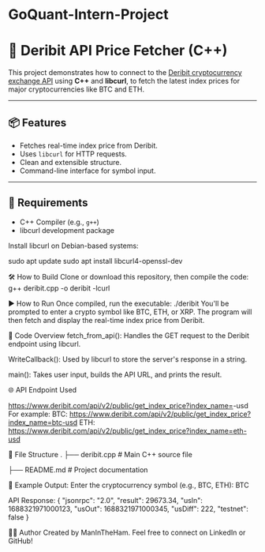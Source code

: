 # GoQuant-Intern-Project


# 🚀 Deribit API Price Fetcher (C++)

This project demonstrates how to connect to the [Deribit cryptocurrency exchange API](https://docs.deribit.com/) using **C++** and **libcurl**, to fetch the latest index prices for major cryptocurrencies like BTC and ETH.

---

## 📦 Features

- Fetches real-time index price from Deribit.
- Uses `libcurl` for HTTP requests.
- Clean and extensible structure.
- Command-line interface for symbol input.

---

## 🧰 Requirements

- C++ Compiler (e.g., `g++`)
- libcurl development package

Install libcurl on Debian-based systems:

sudo apt update
sudo apt install libcurl4-openssl-dev


🛠️ How to Build
Clone or download this repository, then compile the code:
g++ deribit.cpp -o deribit -lcurl

▶️ How to Run
Once compiled, run the executable:
./deribit
You'll be prompted to enter a crypto symbol like BTC, ETH, or XRP. The program will then fetch and display the real-time index price from Deribit.


🧠 Code Overview
fetch_from_api(): Handles the GET request to the Deribit endpoint using libcurl.

WriteCallback(): Used by libcurl to store the server's response in a string.

main(): Takes user input, builds the API URL, and prints the result.

🌐 API Endpoint Used

https://www.deribit.com/api/v2/public/get_index_price?index_name=<symbol>-usd
For example:
BTC: https://www.deribit.com/api/v2/public/get_index_price?index_name=btc-usd
ETH: https://www.deribit.com/api/v2/public/get_index_price?index_name=eth-usd

📂 File Structure
.
├── deribit.cpp      # Main C++ source file

├── README.md        # Project documentation


📌 Example Output:
Enter the cryptocurrency symbol (e.g., BTC, ETH): BTC

API Response:
{
  "jsonrpc": "2.0",
  "result": 29673.34,
  "usIn": 1688321971000123,
  "usOut": 1688321971000345,
  "usDiff": 222,
  "testnet": false
}

🙋‍♂️ Author
Created by ManInTheHam.
Feel free to connect on LinkedIn or GitHub!

